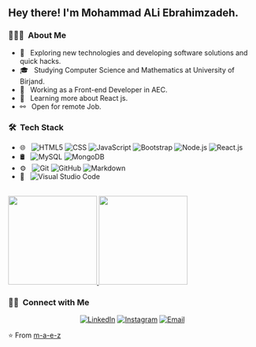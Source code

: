 <h2> Hey there! I'm Mohammad ALi Ebrahimzadeh.</h2>

<h3> 👨🏻‍💻 &nbsp;About Me </h3>

- 🤔 &nbsp; Exploring new technologies and developing software solutions and quick hacks.
- 🎓 &nbsp; Studying Computer Science and Mathematics at University of Birjand.
- 💼 &nbsp; Working as a Front-end Developer in AEC.
- 🌱 &nbsp; Learning more about React js.
- ⚯ &nbsp;  Open for remote Job.

<h3> 🛠 &nbsp;Tech Stack</h3>

- 🌐 &nbsp;
  ![HTML5](https://img.shields.io/badge/-HTML5-333333?style=flat&logo=HTML5)
  ![CSS](https://img.shields.io/badge/-CSS-333333?style=flat&logo=CSS3&logoColor=1572B6)
  ![JavaScript](https://img.shields.io/badge/-JavaScript-333333?style=flat&logo=javascript)
  ![Bootstrap](https://img.shields.io/badge/-Bootstrap-333333?style=flat&logo=bootstrap&logoColor=563D7C)
  ![Node.js](https://img.shields.io/badge/-Node.js-333333?style=flat&logo=node.js)
  ![React.js](https://img.shields.io/badge/-React.js-333333?style=flat&logo=react)
- 🛢 &nbsp;
  ![MySQL](https://img.shields.io/badge/-MySQL-333333?style=flat&logo=mysql)
  ![MongoDB](https://img.shields.io/badge/-MongoDB-333333?style=flat&logo=mongodb)
- ⚙️ &nbsp;
  ![Git](https://img.shields.io/badge/-Git-333333?style=flat&logo=git)
  ![GitHub](https://img.shields.io/badge/-GitHub-333333?style=flat&logo=github)
  ![Markdown](https://img.shields.io/badge/-Markdown-333333?style=flat&logo=markdown)
- 🔧 &nbsp;
  ![Visual Studio Code](https://img.shields.io/badge/-Visual%20Studio%20Code-333333?style=flat&logo=visual-studio-code&logoColor=007ACC)

<br/>

<a href="https://github.com/m-a-e-z">
  <img height="180em" src="https://github-readme-stats.vercel.app/api?username=m-a-e-z&theme=buefy&show_icons=true" />
  <img height="180em" src="https://github-readme-stats.vercel.app/api/top-langs/?username=m-a-e-z&theme=buefy&layout=compact" />
</a>

<br/>

<h3> 🤝🏻 &nbsp;Connect with Me </h3>

<p align="center">
<a href="https://www.linkedin.com/in/mohammad-ali-ebrahimzadeh-b10520163/"><img alt="LinkedIn" src="https://img.shields.io/badge/LinkedIn-Mohammad%20Ali%20Ebrahimzadeh-blue?style=flat-square&logo=linkedin"></a>
<a href="https://www.instagram.com/ali1222ez/"><img alt="Instagram" src="https://img.shields.io/badge/Instagram-ali1222ez-blue?style=flat-square&logo=instagram"></a>
<a href="ali1995ez@gmail.com"><img alt="Email" src="https://img.shields.io/badge/Email-ali1995ez@gmail.com-blue?style=flat-square&logo=gmail"></a>
</p>

⭐️ From [m-a-e-z](https://github.com/m-a-e-z)
